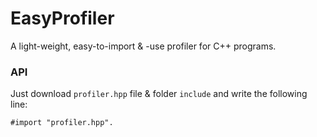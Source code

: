 # EasyProfiler
A light-weight, easy-to-import &amp; -use profiler for C++ programs.

### API
Just download `profiler.hpp` file & folder `include` and write the following line: 
```
#import "profiler.hpp".
```

